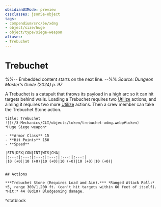 ```yaml
---
obsidianUIMode: preview
cssclasses: json5e-object
tags:
- compendium/src/5e/xdmg
- object/size/huge
- object/type/siege-weapon
aliases:
- Trebuchet
---
```

# Trebuchet
%%-- Embedded content starts on the next line. --%%
*Source: Dungeon Master's Guide (2024) p. 97*  

A Trebuchet is a catapult that throws its payload in a high arc so it can hit targets behind walls. Loading a Trebuchet requires two [Utilize](actions.md#Utilize) actions, and aiming it requires two more [Utilize](actions.md#Utilize) actions. Then a crew member can take the Trebuchet Stone action.

```ad-statblock
title: Trebuchet
![](/3-Mechanics/CLI/objects/token/trebuchet-xdmg.webp#token)
*Huge Siege weapon*

- **Armor Class** 15
- **Hit Points** 150
- **Speed** 

|STR|DEX|CON|INT|WIS|CHA|
|:---:|:---:|:---:|:---:|:---:|:---:|
|10 (+0)|10 (+0)|10 (+0)|10 (+0)|10 (+0)|10 (+0)|


## Actions

***Trebuchet Stone (Requires Load and Aim).*** *Ranged Attack Roll:* +5, range 300/1,200 ft. (can't hit targets within 60 feet of itself). *Hit:* 44 (8d10) Bludgeoning damage.
```
^statblock